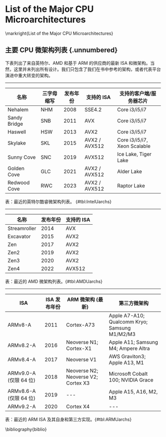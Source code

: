 # List of the Major CPU Microarchitectures

\markright{List of the Major CPU Microarchitectures}

[TODO]:在下面的表格中添加边框线

## 主要 CPU 微架构列表 {.unnumbered}

下表列出了来自英特尔、AMD 和基于 ARM 的供应商的最新 ISA 和微架构。当然，这里并未列出所有设计。我们只包含了我们在书中参考的架构，或者代表平台演进中重大转变的架构。

---------------------------------------------------------------
| 名称        | 三字母缩写 | 发布年份 | 支持的 ISA                                              | 支持的客户端/服务器芯片 |
| ------------- | -------- | -------- | ---------------------------------------------------------- | -------------------------- |
| Nehalem     | NHM     | 2008     | SSE4.2                                                  | Core i3/i5/i7                |
| Sandy Bridge | SNB     | 2011     | AVX                                                    | Core i3/i5/i7                |
| Haswell     | HSW     | 2013     | AVX2                                                   | Core i3/i5/i7                |
| Skylake     | SKL     | 2015     | AVX2 / AVX512                                         | Core i3/i5/i7, Xeon Scalable |
| Sunny Cove | SNC     | 2019     | AVX512                                                  | Ice Lake, Tiger Lake        |
| Golden Cove | GLC     | 2021     | AVX2 / AVX512                                         | Alder Lake                 |
| Redwood Cove| RWC     | 2023     | AVX2 / AVX512                                         | Raptor Lake                 |

表：最近的英特尔酷睿微架构列表。 {#tbl:IntelUarchs}

----------------------------------------------
| 名称 | 发布年份 | 支持的 ISA |
| -------- | -------- | -------- |
| Streamroller | 2014 | AVX |
| Excavator | 2015 | AVX2 |
| Zen | 2017 | AVX2 |
| Zen2 | 2019 | AVX2 |
| Zen3 | 2020 | AVX2 |
| Zen4 | 2022 | AVX512 |

表：最近的 AMD 微架构列表。{#tbl:AMDUarchs}

------------------------------------------------------------------
| ISA | ISA 发布年份 | ARM 微架构 (最新) | 第三方微架构 |
| ------------ | -------- | -------- | -------- |
| ARMv8-A | 2011 | Cortex-A73 | Apple A7-A10; Qualcomm Kryo; Samsung M1/M2/M3 |
| ARMv8.2-A | 2016 | Neoverse N1; Cortex-X1 | Apple A11; Samsung M4; Ampere Altra |
| ARMv8.4-A | 2017 | Neoverse V1 | AWS Graviton3; Apple A13, M1 |
| ARMv9.0-A (仅限 64 位) | 2018 | Neoverse N2; Neoverse V2; Cortex X3 | Microsoft Cobalt 100; NVIDIA Grace |
| ARMv8.6-A (仅限 64 位) | 2019 | --- | Apple A15, A16, M2, M3 |
| ARMv9.2-A | 2020 | Cortex X4 | --- |

表：最近的 ARM ISA 及其自身和第三方实现。{#tbl:ARMUarchs}

\bibliography{biblio}